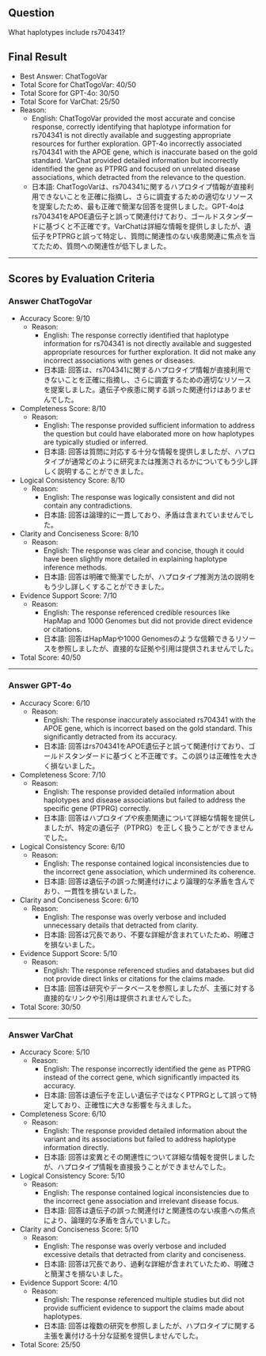 ## Question

What haplotypes include rs704341?

## Final Result

- Best Answer: ChatTogoVar
- Total Score for ChatTogoVar: 40/50
- Total Score for GPT-4o: 30/50
- Total Score for VarChat: 25/50
- Reason:
  - English: ChatTogoVar provided the most accurate and concise response, correctly identifying that haplotype information for rs704341 is not directly available and suggesting appropriate resources for further exploration. GPT-4o incorrectly associated rs704341 with the APOE gene, which is inaccurate based on the gold standard. VarChat provided detailed information but incorrectly identified the gene as PTPRG and focused on unrelated disease associations, which detracted from the relevance to the question.
  - 日本語: ChatTogoVarは、rs704341に関するハプロタイプ情報が直接利用できないことを正確に指摘し、さらに調査するための適切なリソースを提案したため、最も正確で簡潔な回答を提供しました。GPT-4oはrs704341をAPOE遺伝子と誤って関連付けており、ゴールドスタンダードに基づくと不正確です。VarChatは詳細な情報を提供しましたが、遺伝子をPTPRGと誤って特定し、質問に関連性のない疾患関連に焦点を当てたため、質問への関連性が低下しました。

---

## Scores by Evaluation Criteria

### Answer ChatTogoVar
- Accuracy Score: 9/10
  - Reason: 
    - English: The response correctly identified that haplotype information for rs704341 is not directly available and suggested appropriate resources for further exploration. It did not make any incorrect associations with genes or diseases.
    - 日本語: 回答は、rs704341に関するハプロタイプ情報が直接利用できないことを正確に指摘し、さらに調査するための適切なリソースを提案しました。遺伝子や疾患に関する誤った関連付けはありませんでした。
- Completeness Score: 8/10
  - Reason: 
    - English: The response provided sufficient information to address the question but could have elaborated more on how haplotypes are typically studied or inferred.
    - 日本語: 回答は質問に対応する十分な情報を提供しましたが、ハプロタイプが通常どのように研究または推測されるかについてもう少し詳しく説明することができました。
- Logical Consistency Score: 8/10
  - Reason: 
    - English: The response was logically consistent and did not contain any contradictions.
    - 日本語: 回答は論理的に一貫しており、矛盾は含まれていませんでした。
- Clarity and Conciseness Score: 8/10
  - Reason: 
    - English: The response was clear and concise, though it could have been slightly more detailed in explaining haplotype inference methods.
    - 日本語: 回答は明確で簡潔でしたが、ハプロタイプ推測方法の説明をもう少し詳しくすることができました。
- Evidence Support Score: 7/10
  - Reason: 
    - English: The response referenced credible resources like HapMap and 1000 Genomes but did not provide direct evidence or citations.
    - 日本語: 回答はHapMapや1000 Genomesのような信頼できるリソースを参照しましたが、直接的な証拠や引用は提供されませんでした。
- Total Score: 40/50

---

### Answer GPT-4o
- Accuracy Score: 6/10
  - Reason: 
    - English: The response inaccurately associated rs704341 with the APOE gene, which is incorrect based on the gold standard. This significantly detracted from its accuracy.
    - 日本語: 回答はrs704341をAPOE遺伝子と誤って関連付けており、ゴールドスタンダードに基づくと不正確です。この誤りは正確性を大きく損ないました。
- Completeness Score: 7/10
  - Reason: 
    - English: The response provided detailed information about haplotypes and disease associations but failed to address the specific gene (PTPRG) correctly.
    - 日本語: 回答はハプロタイプや疾患関連について詳細な情報を提供しましたが、特定の遺伝子（PTPRG）を正しく扱うことができませんでした。
- Logical Consistency Score: 6/10
  - Reason: 
    - English: The response contained logical inconsistencies due to the incorrect gene association, which undermined its coherence.
    - 日本語: 回答は遺伝子の誤った関連付けにより論理的な矛盾を含んでおり、一貫性を損ないました。
- Clarity and Conciseness Score: 6/10
  - Reason: 
    - English: The response was overly verbose and included unnecessary details that detracted from clarity.
    - 日本語: 回答は冗長であり、不要な詳細が含まれていたため、明確さを損ないました。
- Evidence Support Score: 5/10
  - Reason: 
    - English: The response referenced studies and databases but did not provide direct links or citations for the claims made.
    - 日本語: 回答は研究やデータベースを参照しましたが、主張に対する直接的なリンクや引用は提供されませんでした。
- Total Score: 30/50

---

### Answer VarChat
- Accuracy Score: 5/10
  - Reason: 
    - English: The response incorrectly identified the gene as PTPRG instead of the correct gene, which significantly impacted its accuracy.
    - 日本語: 回答は遺伝子を正しい遺伝子ではなくPTPRGとして誤って特定しており、正確性に大きな影響を与えました。
- Completeness Score: 6/10
  - Reason: 
    - English: The response provided detailed information about the variant and its associations but failed to address haplotype information directly.
    - 日本語: 回答は変異とその関連性について詳細な情報を提供しましたが、ハプロタイプ情報を直接扱うことができませんでした。
- Logical Consistency Score: 5/10
  - Reason: 
    - English: The response contained logical inconsistencies due to the incorrect gene association and irrelevant disease focus.
    - 日本語: 回答は遺伝子の誤った関連付けと関連性のない疾患への焦点により、論理的な矛盾を含んでいました。
- Clarity and Conciseness Score: 5/10
  - Reason: 
    - English: The response was overly verbose and included excessive details that detracted from clarity and conciseness.
    - 日本語: 回答は冗長であり、過剰な詳細が含まれていたため、明確さと簡潔さを損ないました。
- Evidence Support Score: 4/10
  - Reason: 
    - English: The response referenced multiple studies but did not provide sufficient evidence to support the claims made about haplotypes.
    - 日本語: 回答は複数の研究を参照しましたが、ハプロタイプに関する主張を裏付ける十分な証拠を提供しませんでした。
- Total Score: 25/50